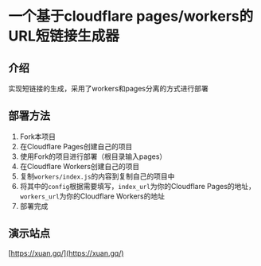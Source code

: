 # 一个基于cloudflare pages/workers的URL短链接生成器

## 介绍

实现短链接的生成，采用了workers和pages分离的方式进行部署

## 部署方法

1. Fork本项目
2. 在Cloudflare Pages创建自己的项目
3. 使用Fork的项目进行部署（根目录输入pages）
4. 在Cloudflare Workers创建自己的项目
5. 复制`workers/index.js`的内容到复制自己的项目中
6. 将其中的`config`根据需要填写，`index_url`为你的Cloudflare Pages的地址，`workers_url`为你的Cloudflare Workers的地址
7. 部署完成

## 演示站点

[https://xuan.gq/](https://xuan.gq/)

